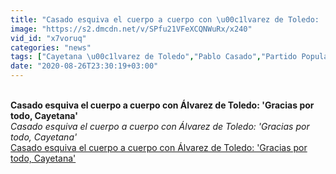 ```yaml
---
title: "Casado esquiva el cuerpo a cuerpo con \u00c1lvarez de Toledo: 'Gracias por todo, Cayetana'"
image: "https://s2.dmcdn.net/v/SPfu21VFeXCQNWuRx/x240"
vid_id: "x7voruq"
categories: "news"
tags: ["Cayetana \u00c1lvarez de Toledo","Pablo Casado","Partido Popular"]
date: "2020-08-26T23:30:19+03:00"
---
```

<br><b>Casado esquiva el cuerpo a cuerpo con Álvarez de Toledo: 'Gracias por todo, Cayetana'</b><br> <i>Casado esquiva el cuerpo a cuerpo con Álvarez de Toledo: 'Gracias por todo, Cayetana'</i><br> <u>Casado esquiva el cuerpo a cuerpo con Álvarez de Toledo: 'Gracias por todo, Cayetana'</u>
